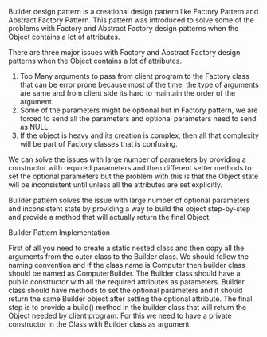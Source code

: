 Builder design pattern is a creational design pattern like Factory Pattern and Abstract Factory Pattern. This pattern was introduced to solve some of the problems with Factory and Abstract Factory design patterns when the Object contains a lot of attributes.

There are three major issues with Factory and Abstract Factory design patterns when the Object contains a lot of attributes.

1. Too Many arguments to pass from client program to the Factory class that can be error prone because most of the time, the type of arguments are same and from client side its hard to maintain the order of the argument.
2. Some of the parameters might be optional but in Factory pattern, we are forced to send all the parameters and optional parameters need to send as NULL.
3. If the object is heavy and its creation is complex, then all that complexity will be part of Factory classes that is confusing.

We can solve the issues with large number of parameters by providing a constructor with required parameters and then different setter methods to set the optional parameters but the problem with this is that the Object state will be inconsistent until unless all the attributes are set explicitly.

Builder pattern solves the issue with large number of optional parameters and inconsistent state by providing a way to build the object step-by-step and provide a method that will actually return the final Object.

Builder Pattern Implementation

First of all you need to create a static nested class and then copy all the arguments from the outer class to the Builder class. We should follow the naming convention and if the class name is Computer then builder class should be named as ComputerBuilder.
The Builder class should have a public constructor with all the required attributes as parameters.
Builder class should have methods to set the optional parameters and it should return the same Builder object after setting the optional attribute.
The final step is to provide a build() method in the builder class that will return the Object needed by client program. For this we need to have a private constructor in the Class with Builder class as argument.
